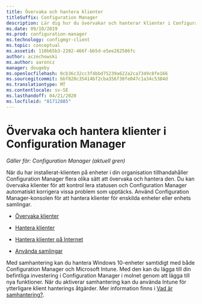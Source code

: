 ```yaml
---
title: Övervaka och hantera klienter
titleSuffix: Configuration Manager
description: Lär dig hur du övervakar och hanterar klienter i Configuration Manager.
ms.date: 09/10/2019
ms.prod: configuration-manager
ms.technology: configmgr-client
ms.topic: conceptual
ms.assetid: 110b65b3-2202-466f-bb5d-e5ee282506fc
author: aczechowski
ms.author: aaroncz
manager: dougeby
ms.openlocfilehash: 0cb36c32cc3f4bbd75239a622a2ca7349c8fe166
ms.sourcegitcommit: bbf820c35414bf2cba356f30fe047c1a34c5384d
ms.translationtype: MT
ms.contentlocale: sv-SE
ms.lasthandoff: 04/21/2020
ms.locfileid: "81712885"
---
```

# <a name="monitor-and-manage-clients-in-configuration-manager"></a>Övervaka och hantera klienter i Configuration Manager

*Gäller för: Configuration Manager (aktuell gren)*

När du har installerat-klienten på enheter i din organisation tillhandahåller Configuration Manager flera olika sätt att övervaka och hantera den. Du kan övervaka klienter för att kontrol lera statusen och Configuration Manager automatiskt korrigera vissa problem som upptäcks. Använd Configuration Manager-konsolen för att hantera klienter för enskilda enheter eller enhets samlingar.  

- [Övervaka klienter](monitor-clients.md)  

- [Hantera klienter](manage-clients.md)  

- [Hantera klienter på Internet](manage-clients-internet.md)

- [Använda samlingar](collections/introduction-to-collections.md)

Med samhantering kan du hantera Windows 10-enheter samtidigt med både Configuration Manager och Microsoft Intune. Med den kan du lägga till din befintliga investering i Configuration Manager i molnet genom att lägga till nya funktioner. När du aktiverar samhantering kan du använda Intune för ytterligare klient hanterings åtgärder. Mer information finns i [Vad är samhantering?](../../../comanage/overview.md).
